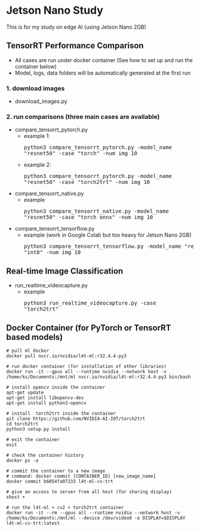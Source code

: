 # Jetson Nano Study

This is for my study on edge AI (using Jetson Nano 2GB)


## TensorRT Performance Comparison
* All cases are run under docker container (See how to set up and run the container below)
* Model, logs, data folders will be automatically generated at the first run

### 1. download images
* download_images.py

### 2. run comparisons (three main cases are available)
* compare_tensorrt_pytorch.py
    * example 1: <pre>python3 compare_tensorrt_pytorch.py -model_name "resnet50" -case "torch" -num_img 10
    * example 2: <pre>python3 compare_tensorrt_pytorch.py -model_name "resnet50" -case "torch2trt" -num_img 10
* compare_tensorrt_native.py</pre>
    * example <pre>python3 compare_tensorrt_native.py -model_name "resnet50" -case "torch_onnx" -num_img 10
* compare_tensorrt_tensorflow.py</pre>
    * example (work in Google Colab but too heavy for Jetson Nano 2GB) <pre>python3 compare_tensorrt_tensorflow.py -model_name "resnet50" -case "int8" -num_img 10</pre>

## Real-time Image Classification
* run_realtime_videocapture.py
    * example <pre>python3 run_realtime_videocapture.py -case "torch2trt"</pre>


## Docker Container (for PyTorch or TensorRT based models)

<pre><code># pull ml docker
docker pull nvcr.io/nvidia/l4t-ml:r32.4.4-py3

# run docker container (for installation of other libraries)
docker run -it --gpus all --runtime nvidia --network host -v /home/ks/Documents:/mnt/ml nvcr.io/nvidia/l4t-ml:r32.4.4-py3 bin/bash

# install opencv inside the container
apt-get update
apt-get install libopencv-dev
apt-get install python3-opencv 

# install  torch2trt inside the container
git clone https://github.com/NVIDIA-AI-IOT/torch2trt
cd torch2trt
python3 setup.py install

# exit the container
exit 

# check the container history
docker ps -a

# commit the container to a new image
# command: docker commit [CONTAINER_ID] [new_image_name]
docker commit b6054fa07233 l4t-ml-cv-trt

# give an access to server from all host (for sharing display)
xhost +

# run the l4t-ml + cv2 + torch2trt container 
docker run -it --rm --gpus all --runtime nvidia --network host -v /home/ks/Documents:/mnt/ml --device /dev/video0 -e DISPLAY=$DISPLAY l4t-ml-cv-trt:latest
</code></pre>

